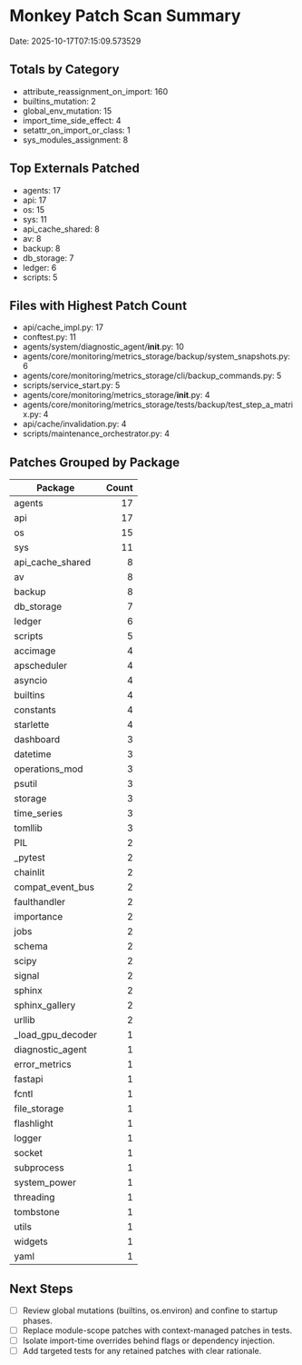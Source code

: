 # Monkey Patch Scan Summary

Date: 2025-10-17T07:15:09.573529


## Totals by Category

- attribute_reassignment_on_import: 160
- builtins_mutation: 2
- global_env_mutation: 15
- import_time_side_effect: 4
- setattr_on_import_or_class: 1
- sys_modules_assignment: 8

## Top Externals Patched

- agents: 17
- api: 17
- os: 15
- sys: 11
- api_cache_shared: 8
- av: 8
- backup: 8
- db_storage: 7
- ledger: 6
- scripts: 5

## Files with Highest Patch Count

- api/cache_impl.py: 17
- conftest.py: 11
- agents/system/diagnostic_agent/__init__.py: 10
- agents/core/monitoring/metrics_storage/backup/system_snapshots.py: 6
- agents/core/monitoring/metrics_storage/cli/backup_commands.py: 5
- scripts/service_start.py: 5
- agents/core/monitoring/metrics_storage/__init__.py: 4
- agents/core/monitoring/metrics_storage/tests/backup/test_step_a_matrix.py: 4
- api/cache/invalidation.py: 4
- scripts/maintenance_orchestrator.py: 4

## Patches Grouped by Package

| Package | Count |
|---|---:|
| agents | 17 |
| api | 17 |
| os | 15 |
| sys | 11 |
| api_cache_shared | 8 |
| av | 8 |
| backup | 8 |
| db_storage | 7 |
| ledger | 6 |
| scripts | 5 |
| accimage | 4 |
| apscheduler | 4 |
| asyncio | 4 |
| builtins | 4 |
| constants | 4 |
| starlette | 4 |
| dashboard | 3 |
| datetime | 3 |
| operations_mod | 3 |
| psutil | 3 |
| storage | 3 |
| time_series | 3 |
| tomllib | 3 |
| PIL | 2 |
| _pytest | 2 |
| chainlit | 2 |
| compat_event_bus | 2 |
| faulthandler | 2 |
| importance | 2 |
| jobs | 2 |
| schema | 2 |
| scipy | 2 |
| signal | 2 |
| sphinx | 2 |
| sphinx_gallery | 2 |
| urllib | 2 |
| _load_gpu_decoder | 1 |
| diagnostic_agent | 1 |
| error_metrics | 1 |
| fastapi | 1 |
| fcntl | 1 |
| file_storage | 1 |
| flashlight | 1 |
| logger | 1 |
| socket | 1 |
| subprocess | 1 |
| system_power | 1 |
| threading | 1 |
| tombstone | 1 |
| utils | 1 |
| widgets | 1 |
| yaml | 1 |

## Next Steps

- [ ] Review global mutations (builtins, os.environ) and confine to startup phases.
- [ ] Replace module-scope patches with context-managed patches in tests.
- [ ] Isolate import-time overrides behind flags or dependency injection.
- [ ] Add targeted tests for any retained patches with clear rationale.
